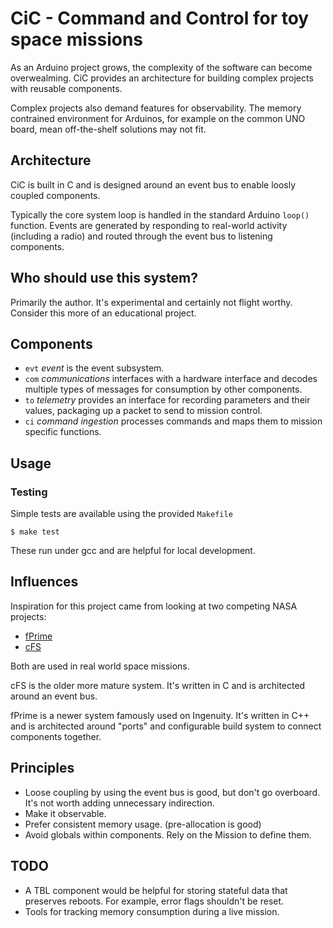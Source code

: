 # CiC - Command and Control for toy space missions

As an Arduino project grows, the complexity of the software can become
overwealming. CiC provides an architecture for building complex projects with
reusable components.

Complex projects also demand features for observability. The memory
contrained environment for Arduinos, for example on the common UNO board,
mean off-the-shelf solutions may not fit.

## Architecture

CiC is built in C and is designed around an event bus to enable loosly
coupled components.

Typically the core system loop is handled in the standard Arduino `loop()`
function. Events are generated by responding to real-world activity
(including a radio) and routed through the event bus to listening components.

## Who should use this system?

Primarily the author. It's experimental and certainly not flight worthy.
Consider this more of an educational project.

## Components

  * `evt` *event* is the event subsystem.
  * `com` *communications* interfaces with a hardware interface and decodes multiple types of messages for consumption by other components.
  * `to` *telemetry* provides an interface for recording parameters and their values, packaging up a packet to send to mission control.
  * `ci` *command ingestion* processes commands and maps them to mission specific functions.

## Usage

### Testing

Simple tests are available using the provided `Makefile`

    $ make test

These run under gcc and are helpful for local development.

## Influences

Inspiration for this project came from looking at two competing NASA projects:

  * [fPrime](https://github.com/nasa/fprime)
  * [cFS](https://github.com/nasa/cFS)

Both are used in real world space missions. 

cFS is the older more mature system. It's written in C and is architected around an event bus.

fPrime is a newer system famously used on Ingenuity. It's written in C++ and
is architected around "ports" and configurable build system to connect
components together.

## Principles

  * Loose coupling by using the event bus is good, but don't go overboard. It's not worth adding unnecessary indirection.
  * Make it observable.
  * Prefer consistent memory usage. (pre-allocation is good)
  * Avoid globals within components. Rely on the Mission to define them.

## TODO

  * A TBL component would be helpful for storing stateful data that preserves reboots. For example, error flags shouldn't be reset.
  * Tools for tracking memory consumption during a live mission.